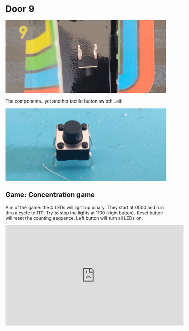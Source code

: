 # Door 9

![door](door.jpg)

The components...yet another tactile button switch...ait!

![components](components.jpg)

## Game: Concentration game

Aim of the game: the 4 LEDs will light up binary. They start at 0000 and run thru a cycle to 1111. Try to stop the lights at 1100 (right button). Reset button will reset the counting sequence. Left button will turn all LEDs on.

<iframe width="560" height="315" src="https://www.youtube.com/embed/Ee2bPY6ZuPI" frameborder="0" allow="accelerometer; autoplay; encrypted-media; gyroscope; picture-in-picture" allowfullscreen></iframe>
